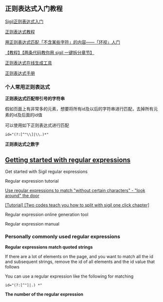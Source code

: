 ## 正则表达式入门教程

[Sigil正则表达式入门](http://www.360doc.com/content/14/1205/19/9152906_430669102.shtml)

[正则表达式教程](https://tieba.baidu.com/p/3493107610)

[用正则表达式匹配「不含某些字符」的内容——「环视」人门](https://tieba.baidu.com/p/5175723212)

[【教程】【两条代码教你用 sigil 一键拆分章节】](https://tieba.baidu.com/p/3392701280)

[正则表达式在线生成工具](https://www.w3cschool.cn/tools/index?name=create_reg)

[正则表达式手册](https://www.w3cschool.cn/regexp/)

### 个人常用正则表达式

**正则表达式匹配带引号的字符串**

假如页面上有非常多的元素，想要将所有id及以后的字符串进行匹配，去掉所有元素的id及后面的id值

可以使用如下正则表达式进行匹配

```
id="(?:[^"\\]|\\.)*"
```
**正则表达式之数字**

## [Getting started with regular expressions](http://www.360doc.com/content/14/1205/19/9152906_430669102.shtml)

Get started with Sigil regular expressions

Regular expression tutorial

[Use regular expressions to match "without certain characters" - "look around" the door](https://tieba.baidu.com/p/5175723212)

[[Tutorial] [Two codes teach you how to split with sigil one click chapter]](https://tieba.baidu.com/p/3392701280)

Regular expression online generation tool

Regular expression manual

### Personally commonly used regular expressions

**Regular expressions match quoted strings**

If there are a lot of elements on the page, and you want to match all the id and subsequent strings, remove the id of all elements and the id value that follows

You can use a regular expression like the following for matching
```
id="(?:[^"]|.) *"
```
**The number of the regular expression**
